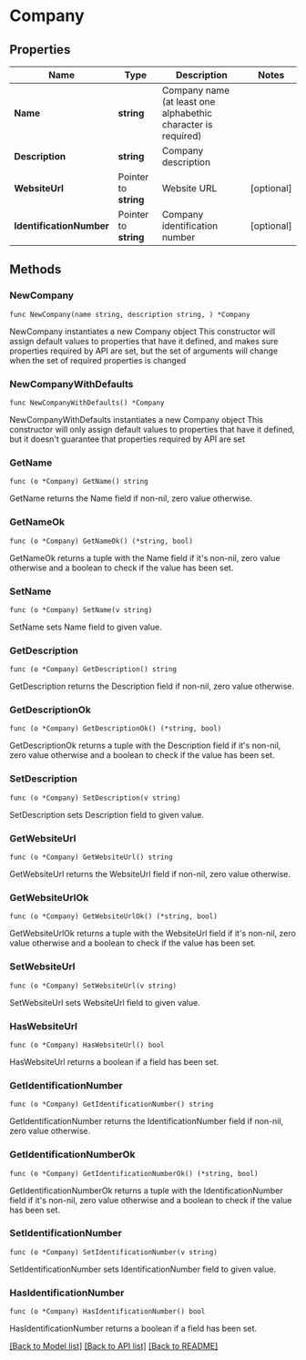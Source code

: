 # Company

## Properties

Name | Type | Description | Notes
------------ | ------------- | ------------- | -------------
**Name** | **string** | Company name (at least one alphabethic character is required) | 
**Description** | **string** | Company description | 
**WebsiteUrl** | Pointer to **string** | Website URL | [optional] 
**IdentificationNumber** | Pointer to **string** | Company identification number | [optional] 

## Methods

### NewCompany

`func NewCompany(name string, description string, ) *Company`

NewCompany instantiates a new Company object
This constructor will assign default values to properties that have it defined,
and makes sure properties required by API are set, but the set of arguments
will change when the set of required properties is changed

### NewCompanyWithDefaults

`func NewCompanyWithDefaults() *Company`

NewCompanyWithDefaults instantiates a new Company object
This constructor will only assign default values to properties that have it defined,
but it doesn't guarantee that properties required by API are set

### GetName

`func (o *Company) GetName() string`

GetName returns the Name field if non-nil, zero value otherwise.

### GetNameOk

`func (o *Company) GetNameOk() (*string, bool)`

GetNameOk returns a tuple with the Name field if it's non-nil, zero value otherwise
and a boolean to check if the value has been set.

### SetName

`func (o *Company) SetName(v string)`

SetName sets Name field to given value.


### GetDescription

`func (o *Company) GetDescription() string`

GetDescription returns the Description field if non-nil, zero value otherwise.

### GetDescriptionOk

`func (o *Company) GetDescriptionOk() (*string, bool)`

GetDescriptionOk returns a tuple with the Description field if it's non-nil, zero value otherwise
and a boolean to check if the value has been set.

### SetDescription

`func (o *Company) SetDescription(v string)`

SetDescription sets Description field to given value.


### GetWebsiteUrl

`func (o *Company) GetWebsiteUrl() string`

GetWebsiteUrl returns the WebsiteUrl field if non-nil, zero value otherwise.

### GetWebsiteUrlOk

`func (o *Company) GetWebsiteUrlOk() (*string, bool)`

GetWebsiteUrlOk returns a tuple with the WebsiteUrl field if it's non-nil, zero value otherwise
and a boolean to check if the value has been set.

### SetWebsiteUrl

`func (o *Company) SetWebsiteUrl(v string)`

SetWebsiteUrl sets WebsiteUrl field to given value.

### HasWebsiteUrl

`func (o *Company) HasWebsiteUrl() bool`

HasWebsiteUrl returns a boolean if a field has been set.

### GetIdentificationNumber

`func (o *Company) GetIdentificationNumber() string`

GetIdentificationNumber returns the IdentificationNumber field if non-nil, zero value otherwise.

### GetIdentificationNumberOk

`func (o *Company) GetIdentificationNumberOk() (*string, bool)`

GetIdentificationNumberOk returns a tuple with the IdentificationNumber field if it's non-nil, zero value otherwise
and a boolean to check if the value has been set.

### SetIdentificationNumber

`func (o *Company) SetIdentificationNumber(v string)`

SetIdentificationNumber sets IdentificationNumber field to given value.

### HasIdentificationNumber

`func (o *Company) HasIdentificationNumber() bool`

HasIdentificationNumber returns a boolean if a field has been set.


[[Back to Model list]](../README.md#documentation-for-models) [[Back to API list]](../README.md#documentation-for-api-endpoints) [[Back to README]](../README.md)


